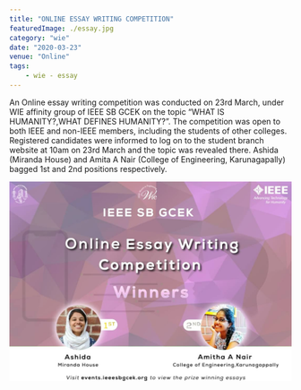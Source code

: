 ```yaml
---
title: "ONLINE ESSAY WRITING COMPETITION"
featuredImage: ./essay.jpg
category: "wie"
date: "2020-03-23"
venue: "Online"
tags:
    - wie - essay
---
```

An Online essay writing competition was conducted on 23rd March, under WIE affinity group of IEEE SB GCEK on the topic “WHAT IS HUMANITY?,WHAT DEFINES HUMANITY?”. The competition was open to both IEEE and non-IEEE members, including the students of other colleges. Registered candidates were informed to log on to the student branch website at 10am on 23rd March and the topic was revealed there. Ashida (Miranda House) and Amita A Nair (College of Engineering, Karunagapally) bagged 1st and 2nd positions respectively.

![Essay Competition](./essay1.jpg)
